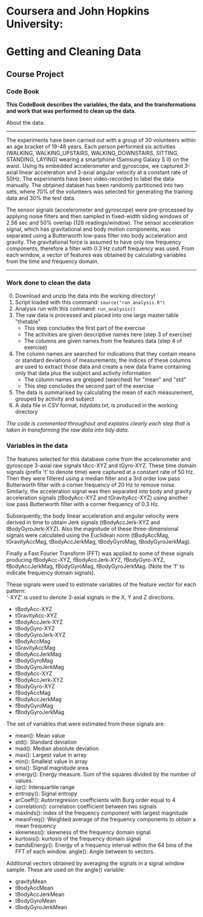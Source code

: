 # Coursera and John Hopkins University:
# Getting and Cleaning Data
## Course Project
### Code Book

__This CodeBook describes the variables, the data, and the transformations and
work that was performed to clean up the data.__

About the data:

----

The experiments have been carried out with a group of 30 volunteers within an 
age bracket of 19-48 years. Each person performed six activities (WALKING, 
WALKING_UPSTAIRS, WALKING_DOWNSTAIRS, SITTING, STANDING, LAYING) wearing a 
smartphone (Samsung Galaxy S II) on the waist. Using its embedded accelerometer 
and gyroscope, we captured 3-axial linear acceleration and 3-axial angular 
velocity at a constant rate of 50Hz. The experiments have been video-recorded to
label the data manually. The obtained dataset has been randomly partitioned into
two sets, where 70% of the volunteers was selected for generating the training 
data and 30% the test data.

The sensor signals (accelerometer and gyroscope) were pre-processed by applying 
noise filters and then sampled in fixed-width sliding windows of 2.56 sec and 
50% overlap (128 readings/window). The sensor acceleration signal, which has 
gravitational and body motion components, was separated using a Butterworth 
low-pass filter into body acceleration and gravity. The gravitational force is 
assumed to have only low frequency components, therefore a filter with 0.3 Hz 
cutoff frequency was used. From each window, a vector of features was obtained 
by calculating variables from the time and frequency domain.

----

### Work done to clean the data

0. Download and unzip the data into the working directory!
1. Script loaded with this command: `source("run_analysis.R")`
2. Analysis run with this command: `run_analysis()`
3. The raw data is processed and placed into one large master table "thetable"
    + This step concludes the first part of the exercise
    + The activities are given descriptive names here (step 3 of exercise)
    + The columns are given names from the features data (step 4 of exercise)
4. The column names are searched for indications that they contain means or
standard deviations of measurements; the indices of these columns are used to
extract those data and create a new data frame containing only that data plus 
the subject and activity information
    + The column names are grepped (searched) for "mean" and "std"
    + This step concludes the second part of the exercise
5. The data is summarised by calculating the mean of each measurement, grouped 
by activity and subject    
6. A data file in CSV format, _tidydata.txt_, is produced in the working 
directory



_The code is commented throughout and explains clearly each step that is taken in
transforming the raw data into tidy data._

### Variables in the data

The features selected for this database come from the accelerometer and 
gyroscope 3-axial raw signals tAcc-XYZ and tGyro-XYZ. These time domain signals 
(prefix 't' to denote time) were captured at a constant rate of 50 Hz. Then they
were filtered using a median filter and a 3rd order low pass Butterworth filter 
with a corner frequency of 20 Hz to remove noise. Similarly, the acceleration 
signal was then separated into body and gravity acceleration signals 
(tBodyAcc-XYZ and tGravityAcc-XYZ) using another low pass Butterworth filter 
with a corner frequency of 0.3 Hz. 

Subsequently, the body linear acceleration and angular velocity were derived in 
time to obtain Jerk signals (tBodyAccJerk-XYZ and tBodyGyroJerk-XYZ). Also the 
magnitude of these three-dimensional signals were calculated using the Euclidean
norm (tBodyAccMag, tGravityAccMag, tBodyAccJerkMag, tBodyGyroMag, 
tBodyGyroJerkMag). 

Finally a Fast Fourier Transform (FFT) was applied to some of these signals 
producing fBodyAcc-XYZ, fBodyAccJerk-XYZ, fBodyGyro-XYZ, fBodyAccJerkMag, 
fBodyGyroMag, fBodyGyroJerkMag. (Note the 'f' to indicate frequency domain 
signals). 

These signals were used to estimate variables of the feature vector for each 
pattern:  
'-XYZ' is used to denote 3-axial signals in the X, Y and Z directions.

* tBodyAcc-XYZ
* tGravityAcc-XYZ
* tBodyAccJerk-XYZ
* tBodyGyro-XYZ
* tBodyGyroJerk-XYZ
* tBodyAccMag
* tGravityAccMag
* tBodyAccJerkMag
* tBodyGyroMag
* tBodyGyroJerkMag
* fBodyAcc-XYZ
* fBodyAccJerk-XYZ
* fBodyGyro-XYZ
* fBodyAccMag
* fBodyAccJerkMag
* fBodyGyroMag
* fBodyGyroJerkMag

The set of variables that were estimated from these signals are: 

* mean(): Mean value
* std(): Standard deviation
* mad(): Median absolute deviation 
* max(): Largest value in array
* min(): Smallest value in array
* sma(): Signal magnitude area
* energy(): Energy measure. Sum of the squares divided by the number of values. 
* iqr(): Interquartile range 
* entropy(): Signal entropy
* arCoeff(): Autorregresion coefficients with Burg order equal to 4
* correlation(): correlation coefficient between two signals
* maxInds(): index of the frequency component with largest magnitude
* meanFreq(): Weighted average of the frequency components to obtain a mean 
frequency
* skewness(): skewness of the frequency domain signal 
* kurtosis(): kurtosis of the frequency domain signal 
* bandsEnergy(): Energy of a frequency interval within the 64 bins of the FFT of 
each window.
angle(): Angle between to vectors.

Additional vectors obtained by averaging the signals in a signal window sample. 
These are used on the angle() variable:

* gravityMean
* tBodyAccMean
* tBodyAccJerkMean
* tBodyGyroMean
* tBodyGyroJerkMean


